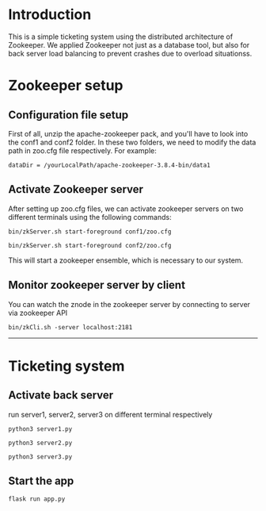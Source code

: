 # Introduction
This is a simple ticketing system using the distributed architecture of Zookeeper. 
We applied Zookeeper not just as a database tool, but also for back server load balancing to prevent crashes due to overload situationss. 

# Zookeeper setup
## Configuration file setup
First of all, unzip the apache-zookeeper pack, and you'll have to look into the conf1 and conf2 folder. In these two folders, we need to modify the data path in zoo.cfg file respectively.
For example:
```
dataDir = /yourLocalPath/apache-zookeeper-3.8.4-bin/data1
```

## Activate Zookeeper server
After setting up zoo.cfg files, we can activate zookeeper servers on two different terminals using the following commands: 

```
bin/zkServer.sh start-foreground conf1/zoo.cfg
```

```
bin/zkServer.sh start-foreground conf2/zoo.cfg
```
This will start a zookeeper ensemble, which is necessary to our system.

## Monitor zookeeper server by client
You can watch the znode in the zookeeper server by connecting to server via zookeeper API 
```
bin/zkCli.sh -server localhost:2181
```

---

# Ticketing system
## Activate back server
run server1, server2, server3 on different terminal respectively
```
python3 server1.py 
```
```
python3 server2.py
```
```
python3 server3.py 
```
## Start the app
```
flask run app.py
```